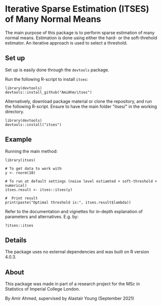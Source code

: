 # Iterative Sparse Estimation (ITSES) of Many Normal Means

The  main purpose of this package is to perform sparse estimation of many normal means.  Estimation is done using either the hard- or the soft-threhold estimator. 
An iterative approach is used to select a threshold.

## Set up 

Set up is easily done through the `devtools` package. 

Run the following R-script to install `itses`:

```{r}
library(devtools)
devtools::install_github("AmiAhm/itses")
```

Alternatively, download package material or clone the repository, and run the following R-script. Ensure to have the main folder "itses/" in the working directory.

```{r}
library(devtools)
devtools::install("itses")
```


## Example

Running the main method: 

```{r}
library(itses)

# To get data to work with
y <- rnorm(10) 

# To run at default settings (noise level estiamted + soft-threshold + numerical)
itses.result <- itses::itses(y) 

#  Print result
print(paste("Optimal threshold is:", itses.result$lambda))

```

Refer to the documentation and vignettes for in-depth explanation of parameters and alternatives. E.g. by:
```{r}
?itses::itses
```


## Details

The package uses no external dependencies and was built on R version 4.0.3.


## About

This package was made in part of a research project for the MSc in Statistics of Imperial College London.

By Amir Ahmed, supervised by Alastair Young (September 2021)



